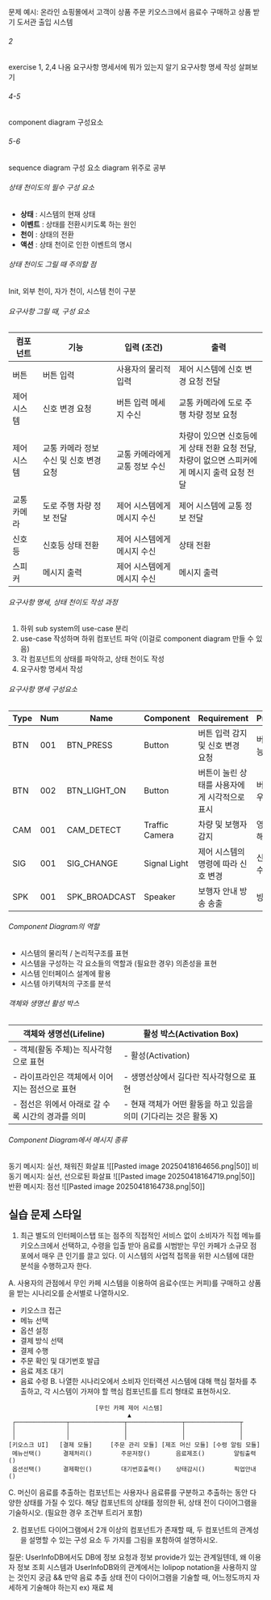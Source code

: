 문제 예시: 
온라인 쇼핑몰에서 고객이 상품 주문
키오스크에서 음료수 구매하고 상품 받기
도서관 출입 시스템
###### 2
exercise 1, 2,4 나옴
요구사항 명세서에 뭐가 있는지 알기
요구사항 명세 작성 살펴보기
###### 4-5
component diagram 구성요소
###### 5-6
sequence diagram 구성 요소
diagram 위주로 공부
###### 상태 천이도의 필수 구성 요소
- **상태** : 시스템의 현재 상태
- **이벤트** : 상태를 전환시키도록 하는 원인
- **천이** : 상태의 전환
- **액션** : 상태 천이로 인한 이벤트의 명시
###### 상태 천이도 그릴 때 주의할 점
Init, 외부 천이, 자가 천이, 시스템 천이 구분
###### 요구사항 그릴 때, 구성 요소
| 컴포넌트   | 기능                      | 입력 (조건)           | 출력                                                       |
| ------ | ----------------------- | ----------------- | -------------------------------------------------------- |
| 버튼     | 버튼 입력                   | 사용자의 물리적 입력       | 제어 시스템에 신호 변경 요청 전달                                      |
| 제어 시스템 | 신호 변경 요청                | 버튼 입력 메세지 수신      | 교통 카메라에 도로 주행 차량 정보 요청                                   |
| 제어 시스템 | 교통 카메라 정보 수신 및 신호 변경 요청 | 교통 카메라에게 교통 정보 수신 | 차량이 있으면 신호등에게 상태 전환 요청 전달,<br>차량이 없으면 스피커에게 메시지 출력 요청 전달 |
| 교통 카메라 | 도로 주행 차량 정보 전달          | 제어 시스템에게 메시지 수신   | 제어 시스템에 교통 정보 전달                                         |
| 신호등    | 신호등 상태 전환               | 제어 시스템에게 메시지 수신   | 상태 전환                                                    |
| 스피커    | 메시지 출력                  | 제어 시스템에게 메시지 수신   | 메시지 출력                                                   |
###### 요구사항 명세, 상태 천이도 작성 과정
1. 하위 sub system의 use-case 분리
2. use-case 작성하며 하위 컴포넌트 파악 (이걸로 component diagram 만들 수 있음)
3. 각 컴포넌트의 상태를 파악하고, 상태 천이도 작성
4. 요구사항 명세서 작성
###### 요구사항 명세 구성요소
| Type | Num | Name          | Component      | Requirement               | Precondition  |
| ---- | --- | ------------- | -------------- | ------------------------- | ------------- |
| BTN  | 001 | BTN_PRESS     | Button         | 버튼 입력 감지 및 신호 변경 요청       | 버튼이 작동 가능해야 함 |
| BTN  | 002 | BTN_LIGHT_ON  | Button         | 버튼이 눌린 상태를 사용자에게 시각적으로 표시 | 버튼이 눌린 경우     |
| CAM  | 001 | CAM_DETECT    | Traffic Camera | 차량 및 보행자 감지               | 영상 처리 가능해야 함  |
| SIG  | 001 | SIG_CHANGE    | Signal Light   | 제어 시스템의 명령에 따라 신호 변경      | 신호 변경 요청 수신   |
| SPK  | 001 | SPK_BROADCAST | Speaker        | 보행자 안내 방송 송출              | 방송 요청 수신      |
###### Component Diagram의 역할
- 시스템의 물리적 / 논리적구조를 표현
- 시스템을 구성하는 각 요소들의 역할과 (필요한 경우) 의존성을 표현
- 시스템 인터페이스 설계에 활용
- 시스템 아키텍처의 구조를 분석
###### 객체와 생명선 활성 박스

| **객체와 생명선(Lifeline)**         | **활성 박스(Activation Box)**                |
| ----------------------------- | ---------------------------------------- |
| - 객체(활동 주체)는 직사각형으로 표현        | - 활성(Activation)                         |
| - 라이프라인은 객체에서 이어지는 점선으로 표현    | - 생명선상에서 길다란 직사각형으로 표현                   |
| - 점선은 위에서 아래로 갈 수록 시간의 경과를 의미 | - 현재 객체가 어떤 활동을 하고 있음을 의미 (기다리는 것은 활동 X) |
###### Component Diagram에서 메시지 종류
동기 메시지: 실선, 채워진 화살표        ![[Pasted image 20250418164656.png|50]]
비동기 메시지: 실선, 선으로된 화살표  ![[Pasted image 20250418164719.png|50]]
반환 메시지: 점선                              ![[Pasted image 20250418164738.png|50]]
## 실습 문제 스타일

1.	최근 별도의 인터페이스탭 또는 점주의 직접적인 서비스 없이 소비자가 직접 메뉴를 키오스크에서 선택하고, 수령을 입출 받아 음료를 시범받는 무인 카페가 소규모 점포에서 매우 큰 인기를 끌고 있다. 이 시스템의 사업적 접목을 위한 시스템에 대한 분석을 수행하고자 한다.

A. 사용자의 관점에서 무인 카페 시스템을 이용하여 음료수(또는 커피)를 구매하고 상품을 받는 시나리오를 순서별로 나열하시오.
- 키오스크 접근
- 메뉴 선택
- 옵션 설정
- 결제 방식 선택
- 결제 수행
- 주문 확인 및 대기번호 발급
- 음료 제조 대기
- 음료 수령
B. 나열한 시나리오에서 소비자 인터랙션 시스템에 대해 핵심 절차를 추출하고, 각 시스템이 가져야 할 핵심 컴포넌트를 트리 형태로 표현하시오.
```
                        [무인 카페 제어 시스템]
                                 ▲
 ┌──────────────┬───────────────┬───────────────┬───────────────┬
 │              │               │               │               │               
 │              │               │               │               │               
[키오스크 UI]   [결제 모듈]     [주문 관리 모듈] [제조 머신 모듈] [수령 알림 모듈]
 메뉴선택()      결제처리()        주문저장()       음료제조()        알림출력()
 옵션선택()      결제확인()        대기번호출력()    상태감시()        픽업안내()
```

C. 머신이 음료를 추출하는 컴포넌트는 사용자나 음료류를 구분하고 추출하는 동안 다양한 상태를 가질 수 있다. 해당 컴포넌트의 상태를 정의한 뒤, 상태 전이 다이어그램을 기술하시오. (필요한 경우 조건부 트리거 포함)

2.	컴포넌트 다이어그램에서 2개 이상의 컴포넌트가 존재할 때, 두 컴포넌트의 관계성을 설명할 수 있는 구성 요소 두 가지를 그림을 포함하여 설명하시오.


질문:
UserInfoDB에서도 DB에 정보 요청과 정보 provide가 있는 관계일텐데, 왜 이용자 정보 조회 시스템과 UserInfoDB와의 관계에서는 lolipop notation을 사용하지 않는 것인지 궁금
&& 
만약 음료 추출 상태 전이 다이어그램을 기술할 때, 어느정도까지 자세하게 기술해야 하는지 ex) 재료 체
